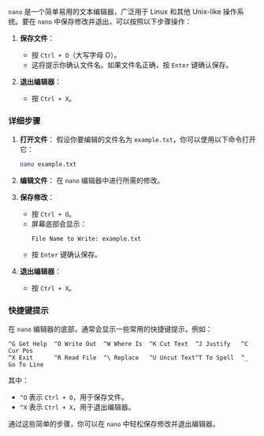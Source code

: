 `nano` 是一个简单易用的文本编辑器，广泛用于 Linux 和其他 Unix-like 操作系统。要在 `nano` 中保存修改并退出，可以按照以下步骤操作：

1. **保存文件**：
   - 按 `Ctrl + O`（大写字母 O）。
   - 这将提示你确认文件名。如果文件名正确，按 `Enter` 键确认保存。

2. **退出编辑器**：
   - 按 `Ctrl + X`。

### 详细步骤

1. **打开文件**：
   假设你要编辑的文件名为 `example.txt`，你可以使用以下命令打开它：
   ```bash
   nano example.txt
   ```

2. **编辑文件**：
   在 `nano` 编辑器中进行所需的修改。

3. **保存修改**：
   - 按 `Ctrl + O`。
   - 屏幕底部会显示：
     ```
     File Name to Write: example.txt
     ```
   - 按 `Enter` 键确认保存。

4. **退出编辑器**：
   - 按 `Ctrl + X`。

### 快捷键提示

在 `nano` 编辑器的底部，通常会显示一些常用的快捷键提示，例如：
```
^G Get Help  ^O Write Out  ^W Where Is  ^K Cut Text  ^J Justify   ^C Cur Pos
^X Exit      ^R Read File  ^\ Replace   ^U Uncut Text^T To Spell  ^_ Go To Line
```
其中：
- `^O` 表示 `Ctrl + O`，用于保存文件。
- `^X` 表示 `Ctrl + X`，用于退出编辑器。

通过这些简单的步骤，你可以在 `nano` 中轻松保存修改并退出编辑器。